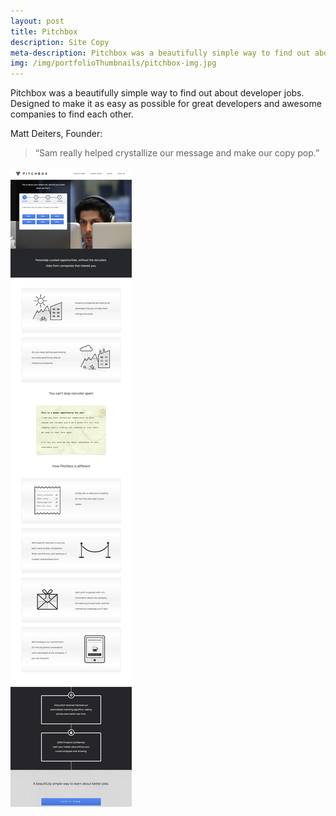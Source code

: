 ```yaml
---
layout: post
title: Pitchbox
description: Site Copy
meta-description: Pitchbox was a beautifully simple way to find out about developer jobs. I helped crystallise their message.
img: /img/portfolioThumbnails/pitchbox-img.jpg
---
```


Pitchbox was a beautifully simple way to find out about developer jobs. Designed to make it as easy as possible for great developers and awesome companies to find each other.

Matt Deiters, Founder:

>“Sam really helped crystallize our message and make our copy pop.”


<img src="/img/portfolio/Pitchbox-An-invite-only-developer-talent-agency-to-help-you-discover-unique-full-time-and-contracting-jobs-with-teams-that-recognize-and-reward-your-contributions.-2.jpg">
 